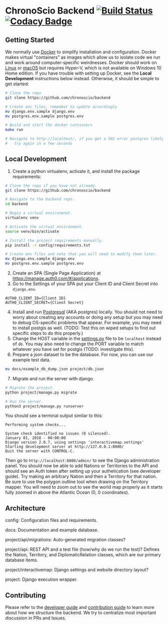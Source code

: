 # ChronoScio Backend [![Build Status](https://travis-ci.org/chronoscio/backend.svg?branch=master)](https://travis-ci.org/interactivemap/backend) [![Codacy Badge](https://api.codacy.com/project/badge/Grade/0074e97bc13b476ea3eec279483d3cab)](https://www.codacy.com/app/whirish/backend?utm_source=github.com&amp;utm_medium=referral&amp;utm_content=interactivemap/backend&amp;utm_campaign=Badge_Grade)

## Getting Started
We normally use [Docker](https://en.wikipedia.org/wiki/Docker_(software)) to simplify installation and configuration. Docker makes virtual "containers" as images which allow us to isolate code we run and work around computer-specific weirdnesses. Docker should work on [Linux](https://docs.docker.com/install/linux/docker-ce/ubuntu/) or [macOS](https://docs.docker.com/docker-for-mac/install/) but requires Hyper-V, which is not available on Windows 10 Home edition. If you have trouble with setting up Docker, see the **Local Development** instructions below instead. Otherwise, it should be simple to get started:
```bash
# Clone the repo
git clone https://github.com/chronoscio/backend

# Create env files, remember to update accordingly
mv django.env.sample django.env
mv postgres.env.sample postgres.env

# Build and start the docker containers
make run

# Navigate to http://localhost/, if you get a 502 error postgres likely has not been initialized yet,
#   try again in a few seconds
```

## Local Development
1) Create a python virtualenv, activate it, and install the package requirements:
```bash
# Clone the repo if you have not already.
git clone https://github.com/chronoscio/backend

# Navigate to the backend repo.
cd backend

# Begin a virtual environmnet.
virtualenv venv

# Activate the virtual environment.
source venv/bin/activate

# Install the project requirements manually.
pip install -r config/requirements.txt

# Create env files and note that you will need to modify them later.
mv django.env.sample django.env
mv postgres.env.sample postgres.env
```
2) Create an SPA (Single Page Application) at https://manage.auth0.com/#/applications.
3) Go to the Settings of your SPA put your Client ID and Client Secret into `django.env`.
```
AUTH0_CLIENT_ID={Client ID}
AUTH0_CLIENT_SECRET={Client Secret}
```
4) Install and run [Postgresql](https://www.postgresql.org/docs/9.3/static/tutorial-install.html) (AKA postgres) locally. You should not need to worry about creating any accounts or doing any setup but you may need to debug OS-specific problems that appear. For example, you may need to install postgis as well. (TODO: Test this on wiped setups to find out specific steps to do this properly.)
5) Change the HOST variable in the [settings.py](https://github.com/chronoscio/backend/blob/master/project/interactivemap/settings.py) file to be `localhost` instead of `db`. You may also need to change the PORT variable to match whatever you have set for postgis (TODO: investigate this).
6) Prepare a json dataset to be the database. For now, you can use our example test data.
```bash
mv docs/example_db_dump.json project/db.json
```
7) Migrate and run the server with django.
```bash
# Migrate the project.
python project/manage.py migrate

# Run the server.
python3 project/manage.py runserver
```
You should see a terminal output similar to this:
```
Performing system checks...

System check identified no issues (0 silenced).
January 01, 2018 - 00:00:00
Django version 2.0.7, using settings 'interactivemap.settings'
Starting development server at http://127.0.0.1:8000/
Quit the server with CONTROL-C.
```
Then go to `http://localhost:8000/admin/` to see the Django administration panel. You should now be able to add Nations or Territories to the API and should see an Auth token after setting up your authetication (see developer guide). Try making an arbitrary Nation and then a Territory for that nation. Be sure to use the polygon outline tool when drawing on the Territory mapper. You will need to zoom out to see the world map properly as it starts fully zoomed in above the Atlantic Ocean (0, 0 coordinates).

## Architecture
config: Configuration files and requirements.

docs: Documentation and example database.

project/api/migrations: Auto-generated migration classes?

project/api: REST API and a test file (how/why do we run the test)?  Defines the Nation, Territory, and DiplomaticRelation classes, which are our primary database items.

project/interactivemap: Django settings and website directory layout?

project: Django execution wrapper.

## Contributing
Please refer to the [developer guide](./docs/DEVELOPER.md) and [contribution guide](./docs/CONTRIBUTING.md) to learn more about how we structure the backend. We try to centralize most important discussion in PRs and Issues.
